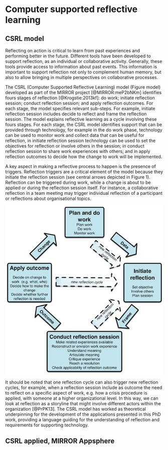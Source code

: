 # Computer supported reflective learning

## CSRL model
Reflecting on action is critical to learn from past experiences and performing better in the future.  Different tools have been developed to support reflection, as an individual or collaborative activity. Generally, these tools provide access to information about past events. This information is important to support reflection not only to complement human memory, but also to allow bringing in multiple perspectives on collaborative processes.

The CSRL (Computer Supported Reflective Learning) model (Figure model) developed as part of the MIRROR project [@MIRROR:meP2bNKm] identifies fours stages of reflection [@Krogstie:2013kf]: do work; initiate reflection session; conduct reflection session; and apply reflection outcomes. For each stage, the model specifies relevant sub-steps. For example, initiate reflection session includes decide to reflect and frame the reflection session. The model explains reflective learning as a cycle involving these fours stages. For each stage, the CSRL model identifies support that can be provided through technology, for example in the do work phase, technology can be used to monitor work and collect data that can be useful for reflection, in initiate reflection session technology can be used to set the objectives for reflection or involve others in the session; in conduct reflection session to share work experiences with others; and in apply reflection outcomes to decide how the change to work will be implemented.

A key aspect in making a reflective process to happen is the presence of triggers. Reflection triggers are a critical element of the model because they initiate the reflection session (see central arrows depicted in Figure 1). Reflection can be triggered during work, while a change is about to be applied or during the reflection session itself. For instance, a collaborative reflection in a team meeting may trigger individual reflection of a participant or reflections about organisational topics.

![CSRL model](imgs/CSRL.png)

It should be noted that one reflection cycle can also trigger new reflection cycles, for example, when a reflection session include as outcome the need to reflect on a specific aspect of work, e.g. how a crisis procedure is applied, with someone at a higher organizational level. In this way, we can look at reflection as a storyline that might involve different actors within the organization [@PrPK13]. 
The CSRL model has worked as theoretical underpinning for the development of the applications presented in this PhD work, providing a language guiding for the understanding of reflection and requirements for supporting technology.

## CSRL applied, MIRROR Appsphere